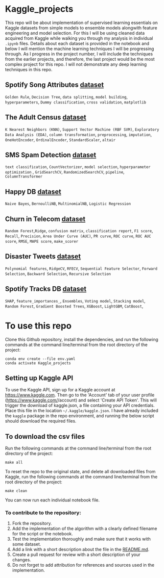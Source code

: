 # Kaggle_projects
This repo will be about implementation of supervised learning essentials on Kaggle datasets from simple models to ensemble models alongwith feature engineering and model selection. For this I will be using cleaned data acquired from Kaggle while walking you through my analysis in individual `.ipynb` files. Details about each dataset is provided in the notebook and below I will mention the machine learning techniques I will be progressing through. As I progress in the project number, I will include the techniques from the earlier projects, and therefore, the last project would be the most complex project for this repo. I will not demonstrate any deep learning techniques in this repo. 


## Spotify Song Attributes [dataset](https://www.kaggle.com/geomack/spotifyclassification/home)
`Golden Rule`, `Decision Tree`, `data splitting`, `model building`, `hyperparameters`, `Dummy classification`, `cross validation`, `matplotlib`

## The Adult Census [dataset](https://www.kaggle.com/uciml/adult-census-income#)
`K Nearest Neighbors (KNN)`, `Support Vector Machine (RBF SVM)`, `Exploratory Data Analysis (EDA)`, `column transformation`, `preprocessing`, `imputation`, `OneHotEncoder`, `OrdinalEncoder`, `StandardScaler`, `altair`

## SMS Spam Detection [dataset](https://www.kaggle.com/uciml/sms-spam-collection-dataset)
`text classification`, `CountVectorizer`, `model selection`, `hyperparameter optimization` , `GridSearchCV`, `RandomizedSearchCV`, `pipeline`, `ColumnTransformer`

## Happy DB [dataset](https://www.kaggle.com/ritresearch/happydb)
`Naive Bayes`, `BernoulliNB`, `MultinomialNB`, `Logistic Regression`

## Churn in Telecom [dataset](https://www.kaggle.com/becksddf/churn-in-telecoms-dataset)
`Random Forest`,`Ridge`, `confusion matrix`, `classification report`, `F1 score`, `Recall`, `Precision`, `Area Under Curve (AUC)`, `PR curve`, `ROC curve`, `ROC AUC score`, `RMSE`, `MAPE score`, `make_scorer`

## Disaster Tweets [dataset](https://www.kaggle.com/vstepanenko/disaster-tweets)
`Polynomial features`, `RidgeCV`, `RFECV`, `Sequential Feature Selector`, `Forward Selection`, `Backward Selection`, `Recursive Selection`

## Spotify Tracks DB [dataset](https://www.kaggle.com/zaheenhamidani/ultimate-spotify-tracks-db)
`SHAP`, `feature_importances_`, `Ensembles`, `Voting model`, `Stacking model`, `Random Forest`, `Gradient Boosted Trees`, `XGBoost`, `LightGBM`, `CatBoost`,

# To use this repo
Clone this Github repository, install the dependencies, and run the 
following commands at the command line/terminal from the root directory of the project:

```
conda env create --file env.yaml
conda activate Kaggle_projects
```
## Setting up Kaggle API
To use the Kaggle API, sign up for a Kaggle account at https://www.kaggle.com. Then go to the 'Account' tab of your user profile (https://www.kaggle.com/<username>/account) and select 'Create API Token'. This will trigger the download of kaggle.json, a file containing your API credentials. Place this file in the location `~/.kaggle/kaggle.json`. I have already included the `kaggle` package in the repo environment, and running the below script should download the required files. 

## To download the csv files
Run the following commands at the command line/terminal from the root directory of the project:
```
make all
```

To reset the repo to the original state, and delete all downloaded files from Kaggle, run the following commands at the command line/terminal from
the root directory of the project:
```
make clean
```

You can now run each individual notebook file.


### To contribute to the repository:
1. Fork the repository.
2. Add the implementation of the algorithm with a clearly defined filename for the script or the notebook.
3. Test the implementation thoroughly and make sure that it works with some dataset.
4. Add a link with a short description about the file in the [README.md](https://github.com/artanzand/Kaggle_projects/blob/main/README.md).
5. Create a pull request for review with a short description of your changes.
6. Do not forget to add attribution for references and sources used in the implementation.
